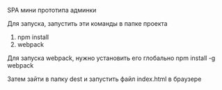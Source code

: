 SPA мини прототипа админки

Для запуска, запустить эти команды в папке проекта
1) npm install
2) webpack

Для запуска webpack, нужно установить его глобально
npm install -g webpack

Затем зайти в папку dest и запустить файл index.html в браузере

